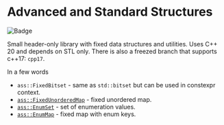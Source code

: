 # Advanced and Standard Structures

![Badge](https://github.com/sunday111/ass/actions/workflows/linux.yml/badge.svg)

Small header-only library with fixed data structures and utilities. Uses C++ 20 and depends on STL only. There is also a freezed branch that supports c++17: `cpp17`.

In a few words
- `ass::FixedBitset` - same as `std::bitset` but can be used in constexpr context.
- [`ass::FixedUnorderedMap`](doc/fixed_unordered_map.md) - fixed unordered map.
- [`ass::EnumSet`](doc/enum_set.md) - set of enumeration values.
- [`ass::EnumMap`](doc/enum_map.md) - fixed map with enum keys.
